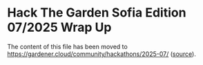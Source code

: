 # Hack The Garden Sofia Edition 07/2025 Wrap Up

The content of this file has been moved to https://gardener.cloud/community/hackathons/2025-07/ ([source](https://github.com/gardener/documentation/blob/master/website/community/hackathons/2025-07.md)).
